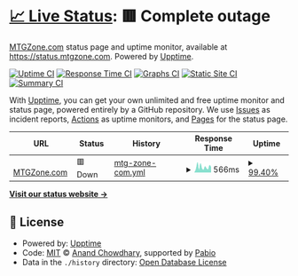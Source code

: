 # [📈 Live Status](https://status.mtgzone.com): <!--live status--> **🟥 Complete outage**

[MTGZone.com](https://mtgzone.com) status page and uptime monitor, available at https://status.mtgzone.com. Powered by [Upptime](https://github.com/upptime/upptime).

[![Uptime CI](https://github.com/andrewgioia/mtgzone-status/workflows/Uptime%20CI/badge.svg)](https://github.com/andrewgioia/mtgzone-status/actions?query=workflow%3A%22Uptime+CI%22)
[![Response Time CI](https://github.com/andrewgioia/mtgzone-status/workflows/Response%20Time%20CI/badge.svg)](https://github.com/andrewgioia/mtgzone-status/actions?query=workflow%3A%22Response+Time+CI%22)
[![Graphs CI](https://github.com/andrewgioia/mtgzone-status/workflows/Graphs%20CI/badge.svg)](https://github.com/andrewgioia/mtgzone-status/actions?query=workflow%3A%22Graphs+CI%22)
[![Static Site CI](https://github.com/andrewgioia/mtgzone-status/workflows/Static%20Site%20CI/badge.svg)](https://github.com/andrewgioia/mtgzone-status/actions?query=workflow%3A%22Static+Site+CI%22)
[![Summary CI](https://github.com/andrewgioia/mtgzone-status/workflows/Summary%20CI/badge.svg)](https://github.com/andrewgioia/mtgzone-status/actions?query=workflow%3A%22Summary+CI%22)

With [Upptime](https://upptime.js.org), you can get your own unlimited and free uptime monitor and status page, powered entirely by a GitHub repository. We use [Issues](https://github.com/andrewgioia/mtgzone-status/issues) as incident reports, [Actions](https://github.com/andrewgioia/mtgzone-status/actions) as uptime monitors, and [Pages](https://status.mtgzone.com) for the status page.

<!--start: status pages-->
<!-- This summary is generated by Upptime (https://github.com/upptime/upptime) -->
<!-- Do not edit this manually, your changes will be overwritten -->
<!-- prettier-ignore -->
| URL | Status | History | Response Time | Uptime |
| --- | ------ | ------- | ------------- | ------ |
| <img alt="" src="https://icons.duckduckgo.com/ip3/www.mtgzone.com.ico" height="13"> [MTGZone.com](https://www.mtgzone.com) | 🟥 Down | [mtg-zone-com.yml](https://github.com/andrewgioia/mtgzone-status/commits/HEAD/history/mtg-zone-com.yml) | <details><summary><img alt="Response time graph" src="./graphs/mtg-zone-com/response-time-week.png" height="20"> 566ms</summary><br><a href="https://status.mtgzone.com/history/mtg-zone-com"><img alt="Response time 1327" src="https://img.shields.io/endpoint?url=https%3A%2F%2Fraw.githubusercontent.com%2Fandrewgioia%2Fmtgzone-status%2FHEAD%2Fapi%2Fmtg-zone-com%2Fresponse-time.json"></a><br><a href="https://status.mtgzone.com/history/mtg-zone-com"><img alt="24-hour response time 594" src="https://img.shields.io/endpoint?url=https%3A%2F%2Fraw.githubusercontent.com%2Fandrewgioia%2Fmtgzone-status%2FHEAD%2Fapi%2Fmtg-zone-com%2Fresponse-time-day.json"></a><br><a href="https://status.mtgzone.com/history/mtg-zone-com"><img alt="7-day response time 566" src="https://img.shields.io/endpoint?url=https%3A%2F%2Fraw.githubusercontent.com%2Fandrewgioia%2Fmtgzone-status%2FHEAD%2Fapi%2Fmtg-zone-com%2Fresponse-time-week.json"></a><br><a href="https://status.mtgzone.com/history/mtg-zone-com"><img alt="30-day response time 767" src="https://img.shields.io/endpoint?url=https%3A%2F%2Fraw.githubusercontent.com%2Fandrewgioia%2Fmtgzone-status%2FHEAD%2Fapi%2Fmtg-zone-com%2Fresponse-time-month.json"></a><br><a href="https://status.mtgzone.com/history/mtg-zone-com"><img alt="1-year response time 1485" src="https://img.shields.io/endpoint?url=https%3A%2F%2Fraw.githubusercontent.com%2Fandrewgioia%2Fmtgzone-status%2FHEAD%2Fapi%2Fmtg-zone-com%2Fresponse-time-year.json"></a></details> | <details><summary><a href="https://status.mtgzone.com/history/mtg-zone-com">99.40%</a></summary><a href="https://status.mtgzone.com/history/mtg-zone-com"><img alt="All-time uptime 99.42%" src="https://img.shields.io/endpoint?url=https%3A%2F%2Fraw.githubusercontent.com%2Fandrewgioia%2Fmtgzone-status%2FHEAD%2Fapi%2Fmtg-zone-com%2Fuptime.json"></a><br><a href="https://status.mtgzone.com/history/mtg-zone-com"><img alt="24-hour uptime 100.00%" src="https://img.shields.io/endpoint?url=https%3A%2F%2Fraw.githubusercontent.com%2Fandrewgioia%2Fmtgzone-status%2FHEAD%2Fapi%2Fmtg-zone-com%2Fuptime-day.json"></a><br><a href="https://status.mtgzone.com/history/mtg-zone-com"><img alt="7-day uptime 99.40%" src="https://img.shields.io/endpoint?url=https%3A%2F%2Fraw.githubusercontent.com%2Fandrewgioia%2Fmtgzone-status%2FHEAD%2Fapi%2Fmtg-zone-com%2Fuptime-week.json"></a><br><a href="https://status.mtgzone.com/history/mtg-zone-com"><img alt="30-day uptime 99.69%" src="https://img.shields.io/endpoint?url=https%3A%2F%2Fraw.githubusercontent.com%2Fandrewgioia%2Fmtgzone-status%2FHEAD%2Fapi%2Fmtg-zone-com%2Fuptime-month.json"></a><br><a href="https://status.mtgzone.com/history/mtg-zone-com"><img alt="1-year uptime 99.23%" src="https://img.shields.io/endpoint?url=https%3A%2F%2Fraw.githubusercontent.com%2Fandrewgioia%2Fmtgzone-status%2FHEAD%2Fapi%2Fmtg-zone-com%2Fuptime-year.json"></a></details>

<!--end: status pages-->

[**Visit our status website →**](https://status.mtgzone.com)

## 📄 License

- Powered by: [Upptime](https://github.com/upptime/upptime)
- Code: [MIT](./LICENSE) © [Anand Chowdhary](https://anandchowdhary.com), supported by [Pabio](https://pabio.com)
- Data in the `./history` directory: [Open Database License](https://opendatacommons.org/licenses/odbl/1-0/)
